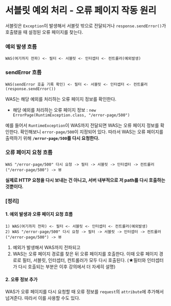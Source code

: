 # 서블릿 예외 처리 - 오류 페이지 작동 원리
서블릿은 `Exception`이 발생해서 서블릿 밖으로 전달되거나 `response.sendError()`가 호출됐을 때 설정된 오류 페이지를 찾는다.

### 예외 발생 흐름
```
WAS(여기까지 전파) <- 필터 <- 서블릿 <- 인터셉터 <- 컨트롤러(예외발생)
```

### sendError 흐름
```
WAS(sendError 호출 기록 확인) <- 필터 <- 서블릿 <- 인터셉터 <- 컨트롤러(response.sendError())
```

WAS는 해당 예외를 처리하는 오류 페이지 정보를 확인한다.
- 해당 예외를 처리하는 오류 페이지 정보 : `new ErrorPage(RuntimException.class, "/error-page/500")`

예를 들어서 `RuntimeException`이 WAS까지 전달되면 WAS는 오류 페이지 정보를 확인한다. 확인해보니 `error-page/500`이 지정되어 있다. 따라서 WAS는 오류 페이지를 출력하기 위해 **`/error-page/500`를 다시 요청한다.**


### 오류 페이지 요청 흐름
```
WAS "/error-page/500" 다시 요청 -> 필터 -> 서블릿 -> 인터셉터 -> 컨트롤러("/error-page/500") -> 뷰
```
**실제로 HTTP 요청을 다시 보내는 건 아니고, 서버 내부적으로 저 path를 다시 호출하는 것뿐이다.**


### [정리]
#### 1. 예외 발생과 오류 페이지 요청 흐름
```
1) WAS(여기까지 전파) <- 필터 <- 서블릿 <- 인터셉터 <- 컨트롤러(예외발생)
2) WAS "/error-page/500" 다시 요청 -> 필터 -> 서블릿 -> 인터셉터 -> 컨트롤러("/error-page/500") -> 뷰 
```
1) 예외가 발생해서 WAS까지 전파되고
2) WAS는 오류 페이지 경로를 찾은 뒤 오류 페이지를 호출한다. 
이때 오류 페이지 경로로 필터, 서블릿, 인터셉터, 컨트롤러가 모두 다시 호출된다. 
(★필터와 인터셉터가 다시 호출되는 부분은 이후 강의에서 더 자세히 설명)

#### 2. 오류 정보 추가
WAS가 오류 페이지를 다시 요청할 때 오류 정보를 `request`의 `attribute`에 추가해서 넘겨준다. 따라서 이를 사용할 수도 있다.